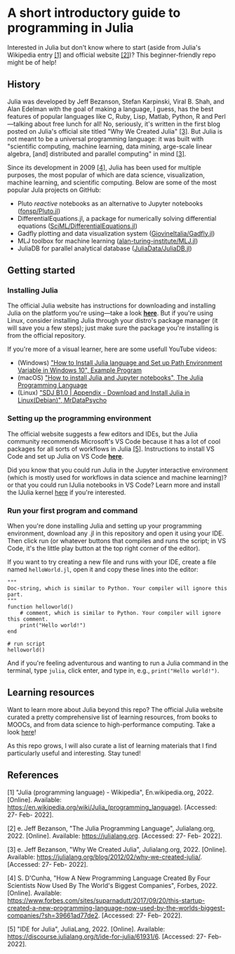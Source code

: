 # A short introductory guide to programming in Julia
Interested in Julia but don't know where to start (aside from Julia's Wikipedia entry [[1]](#1) and official website [[2]](#2))? This beginner-friendly repo might be of help!

## History

Julia was developed by Jeff Bezanson, Stefan Karpinski, Viral B. Shah, and Alan Edelman with the goal of making a language, I guess, has the best features of popular languages like C, Ruby, Lisp, Matlab, Python, R and Perl—talking about free lunch for all! No, seriously, it's written in the first blog posted on Julia's official site titled "Why We Created Julia" [[3]](#3). But Julia is not meant to be a universal programming language: it was built with "scientific computing, machine learning, data mining, arge-scale linear algebra, \[and\] distributed and parallel computing" in mind [[3]](#3).

Since its development in 2009 [[4]](#4), Julia has been used for multiple purposes, the most popular of which are data science, visualization, machine learning, and scientific computing. Below are some of the most popular Jula projects on GitHub:

- Pluto *reactive* notebooks as an alternative to Jupyter notebooks ([fonsp/Pluto.jl](https://github.com/fonsp/Pluto.jl))
- DifferentialEquations.jl, a package for numerically solving differential equations ([SciML/DifferentialEquations.jl](https://github.com/SciML/DifferentialEquations.jl))
- Gadfly plotting and data visualization system ([GiovineItalia/Gadfly.jl](https://github.com/GiovineItalia/Gadfly.jl))
- MLJ toolbox for machine learning ([alan-turing-institute/MLJ.jl](https://github.com/alan-turing-institute/MLJ.jl))
- JuliaDB for parallel analytical database ([JuliaData/JuliaDB.jl](https://github.com/JuliaData/JuliaDB.jl))

## Getting started

### Installing Julia

The official Julia website has instructions for downloading and installing Julia on the platform you're using—take a look [**here**](https://julialang.org/downloads/platform/). But if you're using Linux, consider installing Julia through your distro's package manager (it will save you a few steps); just make sure the package you're installing is from the official repository.

If you're more of a visual learner, here are some usefull YouTube videos:

- (Windows) ["How to Install Julia language and Set up Path Environment Variable in Windows 10", Example Program](https://www.youtube.com/watch?v=ij8jF7_qriY)
- (macOS) ["How to install Julia and Jupyter notebooks", The Julia Programming Language](https://www.youtube.com/watch?v=oyx8M1yoboY&t=112s)
- (Linux) ["SDJ B1.0 | Appendix - Download and Install Julia in Linux(Debian)", MrDataPsycho](https://www.youtube.com/watch?v=7WSiObkBgh8)

### Setting up the programming environment

The official website suggests a few editors and IDEs, but the Julia community recommends Microsoft's VS Code because it has a lot of cool packages for all sorts of workflows in Julia [[5]](#5). Instructions to install VS Code and set up Julia on VS Code [**here**](https://code.visualstudio.com/docs/languages/julia#:~:text=Inside%20VS%20Code%2C%20go%20to,Restart%20VS%20Code.).

Did you know that you could run Julia in the Jupyter interactive environment (which is mostly used for workflows in data science and machine learning)? or that you could run IJulia notebooks in VS Code? Learn more and install the IJulia kernel [here](https://github.com/JuliaLang/IJulia.jl) if you're interested.

### Run your first program and command
When you're done installing Julia and setting up your programming environment, download any .jl in this repository and open it using your IDE. Then click run (or whatever buttons that compiles and runs the script; in VS Code, it's the little play button at the top right corner of the editor).

If you want to try creating a new file and runs with your IDE, create a file named `helloWorld.jl`, open it and copy these lines into the editor:

```
"""
Doc-string, which is similar to Python. Your compiler will ignore this part.
"""
function helloworld()
    # comment, which is similar to Python. Your compiler will ignore this comment.
    print("Hello world!")
end

# run script
helloworld()
```

And if you're feeling adventurous and wanting to run a Julia command in the terminal, type `julia`, click enter, and type in, e.g., `print("Hello world!")`.

## Learning resources

Want to learn more about Julia beyond this repo? The official Julia website curated a pretty comprehensive list of learning resources, from books to MOOCs, and from data science to high-performance computing. Take a look [here](https://julialang.org/learning/ "Learning Julia")!

As this repo grows, I will also curate a list of learning materials that I find particularly useful and interesting. Stay tuned!


## References
<a id="1">[1]</a>
"Julia (programming language) - Wikipedia", En.wikipedia.org, 2022. [Online]. Available: https://en.wikipedia.org/wiki/Julia_(programming_language). [Accessed: 27- Feb- 2022].

<a id="2">[2]</a>
e. Jeff Bezanson, "The Julia Programming Language", Julialang.org, 2022. [Online]. Available: https://julialang.org. [Accessed: 27- Feb- 2022].

<a id="3">[3]</a> 
e. Jeff Bezanson, "Why We Created Julia", Julialang.org, 2022. [Online]. Available: https://julialang.org/blog/2012/02/why-we-created-julia/. [Accessed: 27- Feb- 2022].

<a id="4">[4]</a> 
S. D'Cunha, "How A New Programming Language Created By Four Scientists Now Used By The World's Biggest Companies", Forbes, 2022. [Online]. Available: https://www.forbes.com/sites/suparnadutt/2017/09/20/this-startup-created-a-new-programming-language-now-used-by-the-worlds-biggest-companies/?sh=39661ad77de2. [Accessed: 27- Feb- 2022].

<a id = "5">[5]</a>
"IDE for Julia", JuliaLang, 2022. [Online]. Available: https://discourse.julialang.org/t/ide-for-julia/61931/6. [Accessed: 27- Feb- 2022].